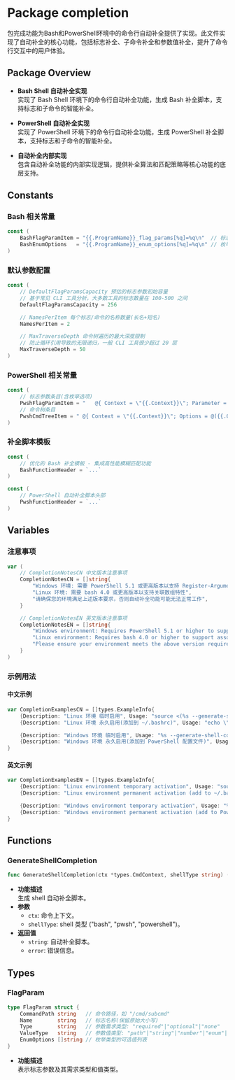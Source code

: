 # Package completion

包完成功能为Bash和PowerShell环境中的命令行自动补全提供了实现。此文件实现了自动补全的核心功能，包括标志补全、子命令补全和参数值补全，提升了命令行交互中的用户体验。

## Package Overview

- **Bash Shell 自动补全实现**  
  实现了 Bash Shell 环境下的命令行自动补全功能，生成 Bash 补全脚本，支持标志和子命令的智能补全。

- **PowerShell 自动补全实现**  
  实现了 PowerShell 环境下的命令行自动补全功能，生成 PowerShell 补全脚本，支持标志和子命令的智能补全。

- **自动补全内部实现**  
  包含自动补全功能的内部实现逻辑，提供补全算法和匹配策略等核心功能的底层支持。

## Constants

### Bash 相关常量

```go
const (
    BashFlagParamItem = "{{.ProgramName}}_flag_params[%q]=%q\n"  // 标志参数项格式
    BashEnumOptions   = "{{.ProgramName}}_enum_options[%q]=%q\n" // 枚举选项格式
)
```

### 默认参数配置

```go
const (
    // DefaultFlagParamsCapacity 预估的标志参数初始容量
    // 基于常见 CLI 工具分析，大多数工具的标志数量在 100-500 之间
    DefaultFlagParamsCapacity = 256

    // NamesPerItem 每个标志/命令的名称数量(长名+短名)
    NamesPerItem = 2

    // MaxTraverseDepth 命令树遍历的最大深度限制
    // 防止循环引用导致的无限递归，一般 CLI 工具很少超过 20 层
    MaxTraverseDepth = 50
)
```

### PowerShell 相关常量

```go
const (
    // 标志参数条目(含枚举选项)
    PwshFlagParamItem = "	@{ Context = \"{{.Context}}\"; Parameter = \"{{.Parameter}}\"; ParamType = \"{{.ParamType}}\"; ValueType = \"{{.ValueType}}\"; Options = @({{.Options}}) }"
    // 命令树条目
    PwshCmdTreeItem = "	@{ Context = \"{{.Context}}\"; Options = @({{.Options}}) }"
)
```

### 补全脚本模板

```go
const (
    // 优化的 Bash 补全模板 - 集成高性能模糊匹配功能
    BashFunctionHeader = `...`
)

const (
    // PowerShell 自动补全脚本头部
    PwshFunctionHeader = `...`
)
```

## Variables

### 注意事项

```go
var (
    // CompletionNotesCN 中文版本注意事项
    CompletionNotesCN = []string{
        "Windows 环境: 需要 PowerShell 5.1 或更高版本以支持 Register-ArgumentCompleter",
        "Linux 环境: 需要 bash 4.0 或更高版本以支持关联数组特性",
        "请确保您的环境满足上述版本要求，否则自动补全功能可能无法正常工作",
    }

    // CompletionNotesEN 英文版本注意事项
    CompletionNotesEN = []string{
        "Windows environment: Requires PowerShell 5.1 or higher to support Register-ArgumentCompleter",
        "Linux environment: Requires bash 4.0 or higher to support associative array features",
        "Please ensure your environment meets the above version requirements, otherwise the auto-completion feature may not work properly",
    }
)
```

### 示例用法

#### 中文示例

```go
var CompletionExamplesCN = []types.ExampleInfo{
    {Description: "Linux 环境 临时启用", Usage: "source <(%s --generate-shell-completion bash)"},
    {Description: "Linux 环境 永久启用(添加到 ~/.bashrc)", Usage: "echo \"source <(%s --generate-shell-completion bash)\" >> ~/.bashrc"},

    {Description: "Windows 环境 临时启用", Usage: "%s --generate-shell-completion powershell | Out-String | Invoke-Expression"},
    {Description: "Windows 环境 永久启用(添加到 PowerShell 配置文件)", Usage: "echo \"%s --generate-shell-completion powershell | Out-String | Invoke-Expression\" >> $PROFILE"},
}
```

#### 英文示例

```go
var CompletionExamplesEN = []types.ExampleInfo{
    {Description: "Linux environment temporary activation", Usage: "source <(%s --generate-shell-completion bash)"},
    {Description: "Linux environment permanent activation (add to ~/.bashrc)", Usage: "echo \"source <(%s --generate-shell-completion bash)\" >> ~/.bashrc"},

    {Description: "Windows environment temporary activation", Usage: "%s --generate-shell-completion powershell | Out-String | Invoke-Expression"},
    {Description: "Windows environment permanent activation (add to PowerShell profile)", Usage: "echo \"%s --generate-shell-completion powershell | Out-String | Invoke-Expression\" >> $PROFILE"},
}
```

## Functions

### GenerateShellCompletion

```go
func GenerateShellCompletion(ctx *types.CmdContext, shellType string) (string, error)
```

- **功能描述**  
  生成 shell 自动补全脚本。
- **参数**  
  - `ctx`: 命令上下文。
  - `shellType`: shell 类型 ("bash", "pwsh", "powershell")。
- **返回值**  
  - `string`: 自动补全脚本。
  - `error`: 错误信息。

## Types

### FlagParam

```go
type FlagParam struct {
    CommandPath string   // 命令路径，如 "/cmd/subcmd"
    Name        string   // 标志名称(保留原始大小写)
    Type        string   // 参数需求类型: "required"|"optional"|"none"
    ValueType   string   // 参数值类型: "path"|"string"|"number"|"enum"|"bool" 等
    EnumOptions []string // 枚举类型的可选值列表
}
```

- **功能描述**  
  表示标志参数及其需求类型和值类型。